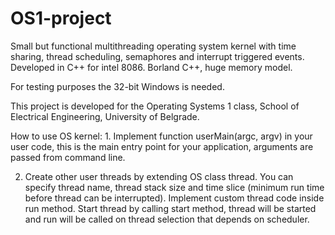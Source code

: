 # OS1-project
Small but functional multithreading operating system kernel with time sharing, thread scheduling, semaphores and interrupt triggered events.
Developed in C++ for intel 8086. Borland C++, huge memory model.

For testing purposes the 32-bit Windows is needed.

This project is developed for the Operating Systems 1 class, School of Electrical Engineering, University of Belgrade.


How to use OS kernel: 
    1. Implement function userMain(argc, argv) in your user code, this is the main entry point for your application, arguments are passed from command line.

   2.  Create other user threads by extending OS class thread. You can specify thread name, thread stack size and time slice (minimum run time before thread can be interrupted). Implement custom thread code inside run method. Start thread by calling start method, thread will be started and run will be called on thread selection that depends on scheduler.
